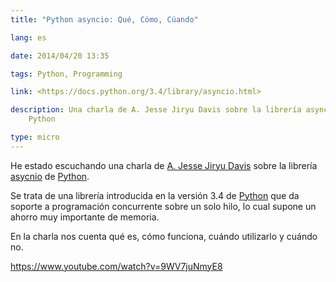 ```yaml
---
title: "Python asyncio: Qué, Cómo, Cúando"

lang: es

date: 2014/04/20 13:35

tags: Python, Programming

link: <https://docs.python.org/3.4/library/asyncio.html>

description: Una charla de A. Jesse Jiryu Davis sobre la librería asyncio de
    Python

type: micro
---
```


He estado escuchando una charla de [A. Jesse Jiryu
Davis](https://emptysqua.re/blog/) sobre la librería
[asycnio](https://docs.python.org/3.4/library/asyncio.html) de
[Python](https://www.python.org).

Se trata de una librería introducida en la versión 3.4 de
[Python](https://www.python.org) que da soporte a programación
concurrente sobre un solo hilo, lo cual supone un ahorro muy importante
de memoria.

En la charla nos cuenta qué es, cómo funciona, cuándo utilizarlo y
cuándo no.

<https://www.youtube.com/watch?v=9WV7juNmyE8>
